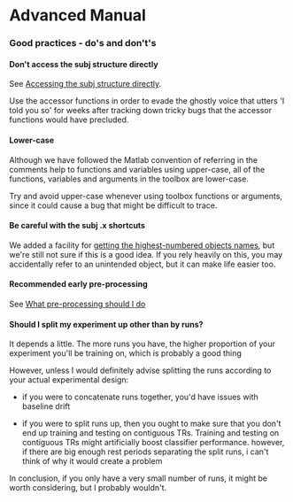 # Advanced Manual #

### Good practices - do's and don't's ###

#### Don't access the subj structure directly ####

See [Accessing the subj structure directly](ManualAdvanced#Accessing_the_subj_structure_directly.md).

Use the accessor functions in order to evade the ghostly voice that utters 'I told you so' for weeks after tracking down tricky bugs that the accessor functions would have precluded.


#### Lower-case ####

Although we have followed the Matlab convention of referring in the comments help to functions and variables using upper-case, all of the functions, variables and arguments in the toolbox are lower-case.

Try and avoid upper-case whenever using toolbox functions or arguments, since it could cause a bug that might be difficult to trace.


#### Be careful with the subj .x shortcuts ####

We added a facility for [getting the highest-numbered objects names](ManualAdvancedShortcuts#Getting_the_latest_object_names.md), but we're still not sure if this is a good idea. If you rely heavily on this, you may accidentally refer to an unintended object, but it can make life easier too.


#### Recommended early pre-processing ####

See [What pre-processing should I do](HowtosPattern#What_pre-processing_should_I_do.md)


#### Should I split my experiment up other than by runs? ####

It depends a little. The more runs you have, the higher proportion of your experiment you'll be training on, which is probably a good thing

However, unless I would definitely advise splitting the runs according to your actual experimental design:

- if you were to concatenate runs together, you'd have issues with baseline drift

- if you were to split runs up, then you ought to make sure that you don't end up training and testing on contiguous TRs. Training and testing on contiguous TRs might artificially boost classifier performance. however, if there are big enough rest periods separating the split runs, i can't think of why it would create a problem

In conclusion, if you only have a very small number of runs, it might be worth considering, but I probably wouldn't.
